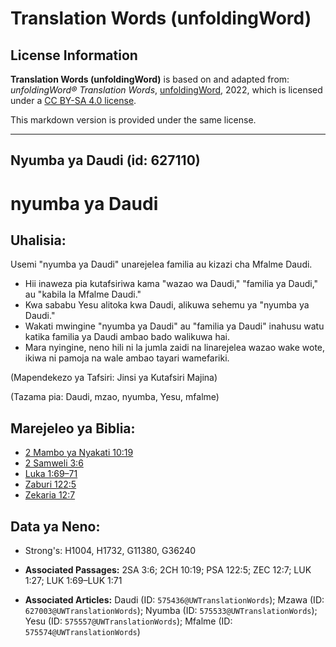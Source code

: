 # Translation Words (unfoldingWord)

## License Information

**Translation Words (unfoldingWord)** is based on and adapted from: _unfoldingWord® Translation Words_, [unfoldingWord](https://unfoldingword.org/utw), 2022, which is licensed under a [CC BY-SA 4.0 license](https://creativecommons.org/licenses/by-sa/4.0/legalcode.en).

This markdown version is provided under the same license.



--------------------------------

## Nyumba ya Daudi (id: 627110)

nyumba ya Daudi
===============

Uhalisia:
---------

Usemi "nyumba ya Daudi" unarejelea familia au kizazi cha Mfalme Daudi.

* Hii inaweza pia kutafsiriwa kama "wazao wa Daudi," "familia ya Daudi," au "kabila la Mfalme Daudi."
* Kwa sababu Yesu alitoka kwa Daudi, alikuwa sehemu ya "nyumba ya Daudi."
* Wakati mwingine "nyumba ya Daudi" au "familia ya Daudi" inahusu watu katika familia ya Daudi ambao bado walikuwa hai.
* Mara nyingine, neno hili ni la jumla zaidi na linarejelea wazao wake wote, ikiwa ni pamoja na wale ambao tayari wamefariki.

(Mapendekezo ya Tafsiri: Jinsi ya Kutafsiri Majina)

(Tazama pia: Daudi, mzao, nyumba, Yesu, mfalme)

Marejeleo ya Biblia:
--------------------

* [2 Mambo ya Nyakati 10:19](https://ref.ly/2Chr10:19)
* [2 Samweli 3:6](https://ref.ly/2Sam3:6)
* [Luka 1:69–71](https://ref.ly/Luke1:69-Luke1:71)
* [Zaburi 122:5](https://ref.ly/Ps122:5)
* [Zekaria 12:7](https://ref.ly/Zech12:7)

Data ya Neno:
-------------

* Strong's: H1004, H1732, G11380, G36240

* **Associated Passages:** 2SA 3:6; 2CH 10:19; PSA 122:5; ZEC 12:7; LUK 1:27; LUK 1:69–LUK 1:71
* **Associated Articles:** Daudi (ID: `575436@UWTranslationWords`); Mzawa (ID: `627003@UWTranslationWords`); Nyumba (ID: `575533@UWTranslationWords`); Yesu (ID: `575557@UWTranslationWords`); Mfalme (ID: `575574@UWTranslationWords`)

